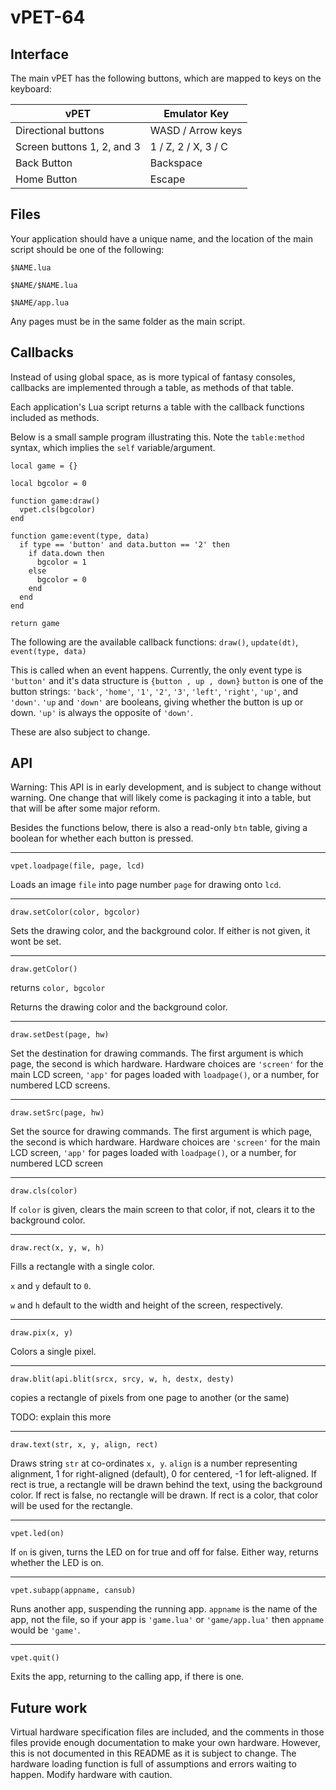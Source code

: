 # vPET-64

## Interface
The main vPET has the following buttons, which are mapped to keys on the keyboard:

| vPET | Emulator Key |
|-|-
| Directional buttons | WASD / Arrow keys
| Screen buttons 1, 2, and 3 | 1 / Z, 2 / X, 3 / C
| Back Button | Backspace
| Home Button | Escape

## Files
Your application should have a unique name, and the location of the main script should be one of the following:

`$NAME.lua`

`$NAME/$NAME.lua`

`$NAME/app.lua`

Any pages must be in the same folder as the main script.

## Callbacks

Instead of using global space, as is more typical of fantasy consoles, callbacks are implemented through a table, as methods of that table.

Each application's Lua script returns a table with the callback functions included as methods.

Below is a small sample program illustrating this. Note the `table:method` syntax, which implies the `self` variable/argument.

    local game = {}

    local bgcolor = 0

    function game:draw()
      vpet.cls(bgcolor)
    end

    function game:event(type, data)
      if type == 'button' and data.button == '2' then
        if data.down then
          bgcolor = 1
        else
          bgcolor = 0
        end
      end
    end

    return game

The following are the available callback functions: `draw()`, `update(dt)`, `event(type, data)`

This is called when an event happens. Currently, the only event type is `'button'` and it's data structure is `{button , up , down}`
`button` is one of the button strings: `'back'`, `'home'`, `'1'`, `'2'`, `'3'`, `'left'`, `'right'`, `'up'`, and `'down'`. `'up` and `'down'` are booleans, giving whether the button is up or down. `'up'` is always the opposite of `'down'`.

These are also subject to change.

## API

Warning: This API is in early development, and is subject to change 
without warning. One change that will likely come is packaging it into 
a table, but that will be after some major reform.

Besides the functions below, there is also a read-only `btn` table, giving a boolean for whether each button is pressed.

---
`vpet.loadpage(file, page, lcd)`

Loads an image `file` into page number `page` for drawing onto `lcd`.

---
`draw.setColor(color, bgcolor)`

Sets the drawing color, and the background color. If either is not given, it wont be set.

---
`draw.getColor()`

returns `color, bgcolor`

Returns the drawing color and the background color.

---
`draw.setDest(page, hw)`

Set the destination for drawing commands. The first argument is which page, the second is which hardware. Hardware choices are `'screen'` for the main LCD screen, `'app'` for pages loaded with `loadpage()`, or a number, for numbered LCD screens.

---
`draw.setSrc(page, hw)`

Set the source for drawing commands. The first argument is which page, the second is which hardware. Hardware choices are `'screen'` for the main LCD screen, `'app'` for pages loaded with `loadpage()`, or a number, for numbered LCD screen

---
`draw.cls(color)`

If `color` is given, clears the main screen to that color, if not, clears it to the background color.

---
`draw.rect(x, y, w, h)`

Fills a rectangle with a single color.

`x` and `y`  default to `0`.

`w` and `h`  default to the width and height of the screen, respectively.

---
`draw.pix(x, y)`

Colors a single pixel.

---
`draw.blit(api.blit(srcx, srcy, w, h, destx, desty)`

copies a rectangle of pixels from one page to another (or the same)

TODO: explain this more

---
`draw.text(str, x, y, align, rect)`

Draws string `str` at co-ordinates `x, y`. `align` is a number representing alignment, 1 for right-aligned (default), 0 for centered, -1 for left-aligned. If rect is true, a rectangle will be drawn behind the text, using the background color. If rect is false, no rectangle will be drawn. If rect is a color, that color will be used for the rectangle.

---
`vpet.led(on)`

If `on` is given, turns the LED on for true and off for false. Either way, returns whether the LED is on.

---
`vpet.subapp(appname, cansub)`

Runs another app, suspending the running app. `appname` is the name of the app, not the file, so if your app is `'game.lua'` or `'game/app.lua'` then `appname` would be `'game'`.

---
`vpet.quit()`

Exits the app, returning to the calling app, if there is one.


## Future work

Virtual hardware specification files are included, and the comments in those files provide enough documentation to make your own hardware. However, this is not documented in this README as it is subject to change. The hardware loading function is full of assumptions and errors waiting to happen. Modify hardware with caution.
